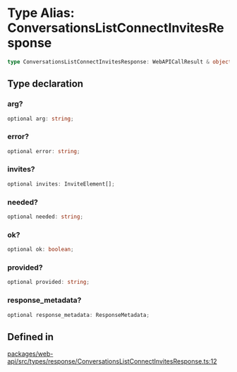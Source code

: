 # Type Alias: ConversationsListConnectInvitesResponse

```ts
type ConversationsListConnectInvitesResponse: WebAPICallResult & object;
```

## Type declaration

### arg?

```ts
optional arg: string;
```

### error?

```ts
optional error: string;
```

### invites?

```ts
optional invites: InviteElement[];
```

### needed?

```ts
optional needed: string;
```

### ok?

```ts
optional ok: boolean;
```

### provided?

```ts
optional provided: string;
```

### response\_metadata?

```ts
optional response_metadata: ResponseMetadata;
```

## Defined in

[packages/web-api/src/types/response/ConversationsListConnectInvitesResponse.ts:12](https://github.com/slackapi/node-slack-sdk/blob/c15385ef93ccdde9702f52f7d1f445999203d794/packages/web-api/src/types/response/ConversationsListConnectInvitesResponse.ts#L12)
